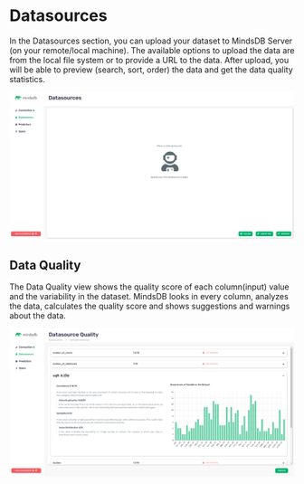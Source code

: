 # Datasources

In the Datasources section, you can upload your dataset to MindsDB Server (on your remote/local machine). The available options to upload the data are from the local file system or to provide a URL to the data. After upload, you will be able to preview (search, sort, order) the data and get the data quality statistics.

![Datasources](/assets/scout/datasources.png)


## Data Quality

The Data Quality view shows the quality score of each column(input) value and the variability in the dataset. MindsDB looks in every column, analyzes the data, calculates the quality score and shows suggestions and warnings about the data. 

![Datasources Quality](/assets/scout/datasources-quality.png)
